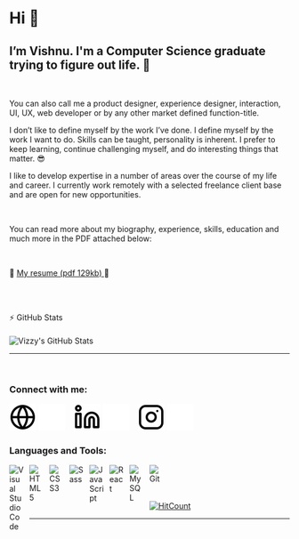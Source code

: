 # Hi 👋

## I’m Vishnu. I'm a Computer Science graduate trying to figure out life. 🤪

<br>

You can also call me a product designer, experience designer, interaction, UI, UX, web developer or by any other market defined function-title.

I don’t like to define myself by the work I’ve done. I define myself by the work I want to do. Skills can be taught, personality is inherent. I prefer to keep learning, continue challenging myself, and do interesting things that matter. 😎

I like to develop expertise in a number of areas over the course of my life and career. I currently work remotely with a selected freelance client base and are open for new opportunities.

<br>

You can read more about my biography, experience, skills, education and much more in the PDF attached below:

<br>

📜 <a href="https://github.com/Viz38/Viz38.github.io/raw/main/files/My_CV.pdf">My resume (pdf 129kb) </a> 📜


<br><br>

:zap: GitHub Stats
<br><br>
<img align="center" alt="Vizzy's GitHub Stats" src="https://github-readme-stats.vercel.app/api?username=Viz38&count_private=true&include_all_commits=true&show_icons=true&hide_border=false&title_color=ff652f&icon_color=FFE400&bg_color=09131B&text_color=ffffff&border_color=0c1a25" />
</details>

---

<br>

### Connect with me:

[![website](./img/globe-light.svg)](https://wish-new.me/#gh-light-mode-only)
[![website](./img/globe-dark.svg)](https://wish-new.me/#gh-dark-mode-only)
&nbsp;&nbsp;
[![website](./img/linkedin-light.svg)](https://www.linkedin.com/in/wishnew8/#gh-light-mode-only)
[![website](./img/linkedin-dark.svg)](https://www.linkedin.com/in/wishnew8/#gh-dark-mode-only)
&nbsp;&nbsp;
[![website](./img/instagram-light.svg)](https://instagram.com/wish_new8r#gh-light-mode-only)
[![website](./img/instagram-dark.svg)](https://instagram.com/wish_new8#gh-dark-mode-only)

### Languages and Tools:

<img align="left" alt="Visual Studio Code" width="26px" src="https://cdn.jsdelivr.net/gh/devicons/devicon/icons/vscode/vscode-original.svg" style="padding-right:10px;" />
<img align="left" alt="HTML5" width="26px" src="https://cdn.jsdelivr.net/gh/devicons/devicon/icons/html5/html5-original.svg" style="padding-right:10px;" />
<img align="left" alt="CSS3" width="26px" src="https://cdn.jsdelivr.net/gh/devicons/devicon/icons/css3/css3-original.svg" style="padding-right:10px;" />
<img align="left" alt="Sass" width="26px" src="https://cdn.jsdelivr.net/gh/devicons/devicon/icons/sass/sass-original.svg" style="padding-right:10px;" />
<img align="left" alt="JavaScript" width="26px" src="https://cdn.jsdelivr.net/gh/devicons/devicon/icons/javascript/javascript-original.svg" style="padding-right:10px;" />
<img align="left" alt="React" width="26px" src="https://cdn.jsdelivr.net/gh/devicons/devicon/icons/react/react-original.svg" style="padding-right:10px;" />
<img align="left" alt="MySQL" width="26px" src="https://cdn.jsdelivr.net/gh/devicons/devicon/icons/mysql/mysql-original.svg" style="padding-right:10px;" />
<img align="left" alt="Git" width="26px" src="https://cdn.jsdelivr.net/gh/devicons/devicon/icons/git/git-original.svg" style="padding-right:10px;" />

<br><br><br>

[![HitCount](https://hits.dwyl.com/viz38/https://githubcom/Viz38/Viz38.svg?style=flat)](http://hits.dwyl.com/viz38/https://githubcom/Viz38/Viz38)

---

